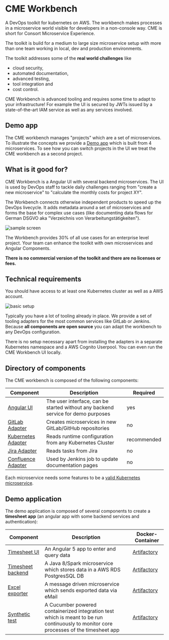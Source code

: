 # CME Workbench
A DevOps toolkit for kubernetes on AWS. The workbench makes processes in a microservice world visible for developers in a non-console way.
CME is short for Consort Microservice Experience.

The toolkit is build for a medium to large size microservice setup with more than one team working in local, dev and production environments.

The toolkit addresses some of the **real world challenges** like 
- cloud security, 
- automated documentation, 
- advanced testing, 
- tool integration and 
- cost control.

<div class="warning">
CME Workbench is advanced tooling and requires some time to adapt to your infrastructure! For example the UI is secured by JWTs issued by a state-of-the-art IAM service as well as any services involved.
</div>

## Demo app

The CME workbench manages "projects" which are a set of microservices. To illustrate the concepts we provide a [Demo app](https://github.com/consort-it/cme-workbench/wiki/Demo-Application) which is built from 4 microservices. To see how you can switch projects in the UI we treat the CME workbench as a second project.

## What is it good for?

CME Workbench is a Angular UI with several backend microservices. The UI is used by DevOps staff to tackle daily challenges ranging from "create a new microservice" to "calculate the monthly costs for project XY".

The Workbench connects otherwise independent products to speed up the DevOps livecycle. It adds metadata around a set of microservices and forms the base for complex use cases (like documenting data flows for German DSGVO aka "Verzeichnis von Verarbeitungstätigkeiten").

![sample screen](https://github.com/consort-it/cme-workbench/blob/master/img/cme-front-browser.PNG)

The Workbench provides 30% of all use cases for an enterprise level project. Your team can enhance the toolkit with own microservices and Angular Components.

**There is no commercial version of the toolkit and there are no licenses or fees.**

## Technical requirements

You should have access to at least one Kubernetes cluster as well as a AWS account.

![basic setup](https://github.com/consort-it/cme-workbench/blob/master/img/setup.PNG)

Typically you have a lot of tooling already in place. We provide a set of tooling adapters for the most common services like GitLab or Jenkins. Because **all components are open source** you can adapt the workbench to any DevOps configuration.

There is no setup necessary apart from installing the adapters in a separate Kubernetes namespace and a AWS Cognito Userpool. You can even run the CME Workbench UI locally.

## Directory of components

The CME workbench is composed of the following components:

Component | Description | Required
------------|----------|-------------
[Angular UI](https://github.com/consort-it/cme-workbench-ui) | The user interface, can be started without any backend service for demo purposes | yes
[GitLab Adapter](https://github.com/consort-it/gitlab-adapter) | Creates microservices in new GitLab/GitHub repositories | no
[Kubernetes Adapter](https://github.com/consort-it/kubernetes-adapter) | Reads runtime configuration from any Kubernetes Cluster | recommended
[Jira Adapter](https://github.com/consort-it/jira-adapter) | Reads tasks from Jira | no
[Confluence Adapter](https://github.com/consort-it/confluence-adapter) | Used by Jenkins job to update documentation pages | no

Each microservice needs some features to be a [valid Kubernetes microservice](https://github.com/consort-it/cme-workbench/wiki/Features-of-a-microservice).

## Demo application

The demo application is composed of several components to create a **timesheet app** (an angular app with some backend services and authentication):

Component | Description | Docker-Container
----------|-------------|------------------
[Timesheet UI](https://github.com/consort-it/timesheet-ui) | An Angular 5 app to enter and query data | [Artifactory](https://jfrog.io)
[Timesheet backend](https://github.com/consort-it/timesheet-backend)  | A Java 8/Spark microservice which stores data in a AWS RDS PostgresSQL DB | [Artifactory](https://jfrog.io)
[Excel exporter](https://github.com/consort-it/excel-exporter)  | A message driven microservice which sends exported data via eMail | [Artifactory](https://jfrog.io)
[Synthetic test](https://github.com/consort-it/timesheet-synth-test)  | A Cucumber powered containerized integration test which is meant to be run continuously to monitor core processes of the timesheet app | [Artifactory](https://jfrog.io)
